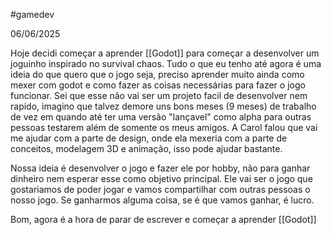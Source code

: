 #gamedev

06/06/2025

Hoje decidi começar a aprender [[Godot]] para começar a desenvolver um joguinho inspirado no survival chaos. Tudo o que eu tenho até agora é uma ideia do que quero que o jogo seja, preciso aprender muito ainda como mexer com godot e como fazer as coisas necessárias para fazer o jogo funcionar. Sei que esse não vai ser um projeto facil de desenvolver nem rapido, imagino que talvez demore uns bons meses (9 meses) de trabalho de vez em quando até ter uma versão "lançavel" como alpha para outras pessoas testarem além de somente os meus amigos. A Carol falou que vai me ajudar com a parte de design, onde ela mexeria com a parte de conceitos, modelagem 3D e animação, isso pode ajudar bastante.

Nossa ideia é desenvolver o jogo e fazer ele por hobby, não para ganhar dinheiro nem esperar esse como objetivo principal. Ele vai ser o jogo que gostariamos de poder jogar e vamos compartilhar com outras pessoas o nosso jogo. Se ganharmos alguma coisa, se é que vamos ganhar, é lucro.

Bom, agora é a hora de parar de escrever e começar a aprender [[Godot]]